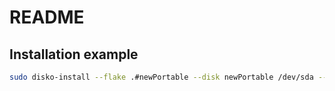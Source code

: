 # README

## Installation example

```sh
sudo disko-install --flake .#newPortable --disk newPortable /dev/sda --extra-files ~/.ssh /home/matt/.ssh --extra-files ~/home-flake/ /home/matt/src/home-flake --extra-files ~/dotfiles/ /home/matt/src/dotfiles
```
```
